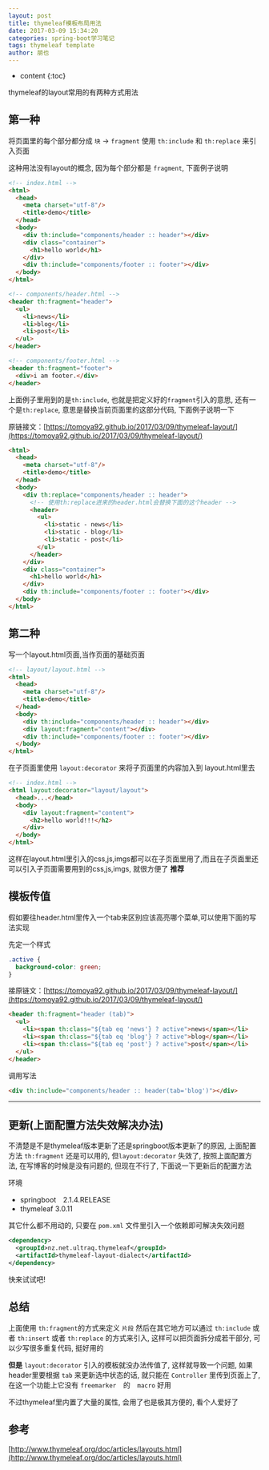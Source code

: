 ```yaml
---
layout: post
title: thymeleaf模板布局用法
date: 2017-03-09 15:34:20
categories: spring-boot学习笔记
tags: thymeleaf template
author: 朋也
---
```


* content
{:toc}

thymeleaf的layout常用的有两种方式用法

## 第一种

将页面里的每个部分都分成 `块` -> `fragment` 使用 `th:include` 和 `th:replace` 来引入页面

这种用法没有layout的概念, 因为每个部分都是 `fragment`, 下面例子说明

```html
<!-- index.html -->
<html>
  <head>
    <meta charset="utf-8"/>
    <title>demo</title>
  </head>
  <body>
    <div th:include="components/header :: header"></div>
    <div class="container">
      <h1>hello world</h1>
    </div>
    <div th:include="components/footer :: footer"></div>
  </body>
</html>
```




```html
<!-- components/header.html -->
<header th:fragment="header">
  <ul>
    <li>news</li>
    <li>blog</li>
    <li>post</li>
  </ul>
</header>
```

```html
<!-- components/footer.html -->
<header th:fragment="footer">
  <div>i am footer.</div>
</header>
```

上面例子里用到的是`th:include`, 也就是把定义好的`fragment`引入的意思, 还有一个是`th:replace`, 意思是替换当前页面里的这部分代码, 下面例子说明一下

原链接文：[https://tomoya92.github.io/2017/03/09/thymeleaf-layout/](https://tomoya92.github.io/2017/03/09/thymeleaf-layout/)

```html
<html>
  <head>
    <meta charset="utf-8"/>
    <title>demo</title>
  </head>
  <body>
    <div th:replace="components/header :: header">
      <!-- 使用th:replace进来的header.html会替换下面的这个header -->
      <header>
        <ul>
          <li>static - news</li>
          <li>static - blog</li>
          <li>static - post</li>
        </ul>
      </header>
    </div>
    <div class="container">
      <h1>hello world</h1>
    </div>
    <div th:include="components/footer :: footer"></div>
  </body>
</html>
```

## 第二种

写一个layout.html页面,当作页面的基础页面

```html
<!-- layout/layout.html -->
<html>
  <head>
    <meta charset="utf-8"/>
    <title>demo</title>
  </head>
  <body>
    <div th:include="components/header :: header"></div>
    <div layout:fragment="content"></div>
    <div th:include="components/footer :: footer"></div>
  </body>
</html>
```

在子页面里使用 `layout:decorator` 来将子页面里的内容加入到 layout.html里去

```html
<!-- index.html -->
<html layout:decorator="layout/layout">
  <head>...</head>
  <body>
    <div layout:fragment="content">
      <h2>hello world!!!</h2>
    </div>
  </body>
</html>
```

这样在layout.html里引入的css,js,imgs都可以在子页面里用了,而且在子页面里还可以引入子页面需要用到的css,js,imgs, 就很方便了 **推荐**

## 模板传值

假如要往header.html里传入一个tab来区别应该高亮哪个菜单,可以使用下面的写法实现

先定一个样式

```css
.active {
  background-color: green;
}
```

接原链文：[https://tomoya92.github.io/2017/03/09/thymeleaf-layout/](https://tomoya92.github.io/2017/03/09/thymeleaf-layout/)


```html
<header th:fragment="header (tab)">
  <ul>
    <li><span th:class="${tab eq 'news'} ? active">news</span></li>
    <li><span th:class="${tab eq 'blog'} ? active">blog</span></li>
    <li><span th:class="${tab eq 'post'} ? active">post</span></li>
  </ul>
</header>
```

调用写法

```html
<div th:include="components/header :: header(tab='blog')"></div>
```

---

## 更新(上面配置方法失效解决办法)

不清楚是不是thymeleaf版本更新了还是springboot版本更新了的原因, 上面配置方法 `th:fragment` 还是可以用的, 但`layout:decorator` 失效了, 按照上面配置方法, 在写博客的时候是没有问题的, 但现在不行了, 下面说一下更新后的配置方法

环境

- springboot　2.1.4.RELEASE
- thymeleaf 3.0.11

其它什么都不用动的, 只要在 `pom.xml` 文件里引入一个依赖即可解决失效问题

```xml
<dependency>
  <groupId>nz.net.ultraq.thymeleaf</groupId>
  <artifactId>thymeleaf-layout-dialect</artifactId>
</dependency>
```

快来试试吧!

## 总结

上面使用 `th:fragment`的方式来定义 `片段` 然后在其它地方可以通过 `th:include` 或者 `th:insert` 或者 `th:replace` 的方式来引入, 这样可以把页面拆分成若干部分, 可以少写很多重复代码, 挺好用的

**但是** `layout:decorator` 引入的模板就没办法传值了, 这样就导致一个问题, 如果header里要根据 `tab` 来更新选中状态的话, 就只能在 `Controller` 里传到页面上了, 在这一个功能上它没有 `freemarker`　的　`macro` 好用

不过thymeleaf里内置了大量的属性, 会用了也是极其方便的, 看个人爱好了

## 参考

[http://www.thymeleaf.org/doc/articles/layouts.html](http://www.thymeleaf.org/doc/articles/layouts.html)

